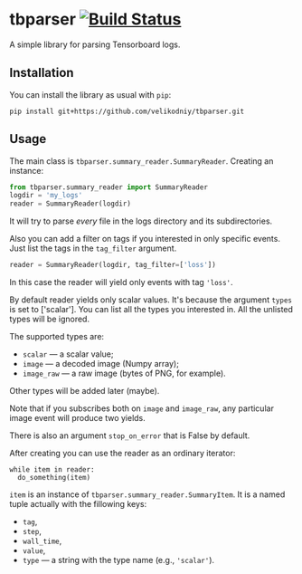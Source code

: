 # tbparser [![Build Status](https://travis-ci.org/velikodniy/tbparser.svg?branch=master)](https://travis-ci.org/velikodniy/tbparser)

A simple library for parsing Tensorboard logs.

## Installation

You can install the library as usual with `pip`:

```
pip install git+https://github.com/velikodniy/tbparser.git
```

## Usage

The main class is `tbparser.summary_reader.SummaryReader`.
Creating an instance:

```python
from tbparser.summary_reader import SummaryReader
logdir = 'my_logs'
reader = SummaryReader(logdir)
```

It will try to parse _every_ file in the logs directory and its subdirectories.

Also you can add a filter on tags if you interested in only specific events.
Just list the tags in the `tag_filter` argument.

```python
reader = SummaryReader(logdir, tag_filter=['loss'])
```

In this case the reader will yield only events with tag `'loss'`.

By default reader yields only scalar values.
It's because the argument `types` is set to ['scalar'].
You can list all the types you interested in.
All the unlisted types will be ignored.

The supported types are:

- `scalar` — a scalar value;
- `image` — a decoded image (Numpy array);
- `image_raw` — a raw image (bytes of PNG, for example).

Other types will be added later (maybe).

Note that if you subscribes both on `image` and `image_raw`, any particular image event will produce two yields.

There is also an argument `stop_on_error` that is False by default.

After creating you can use the reader as an ordinary iterator:

```
while item in reader:
  do_something(item)
```

`item` is an instance of `tbparser.summary_reader.SummaryItem`. It is a named tuple actually with the fillowing keys:

- `tag`,
- `step`,
- `wall_time`,
- `value`,
- `type` — a string with the type name (e.g., `'scalar'`).
